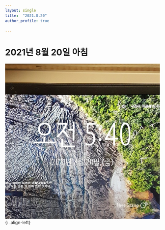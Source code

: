 ```yaml
---
layout: single
title:  "2021.8.20"
author_profile: true

---
```


# 2021년 8월 20일 아침
![image](/assets/images/morning/20210820.jpg)
{: .align-left}
